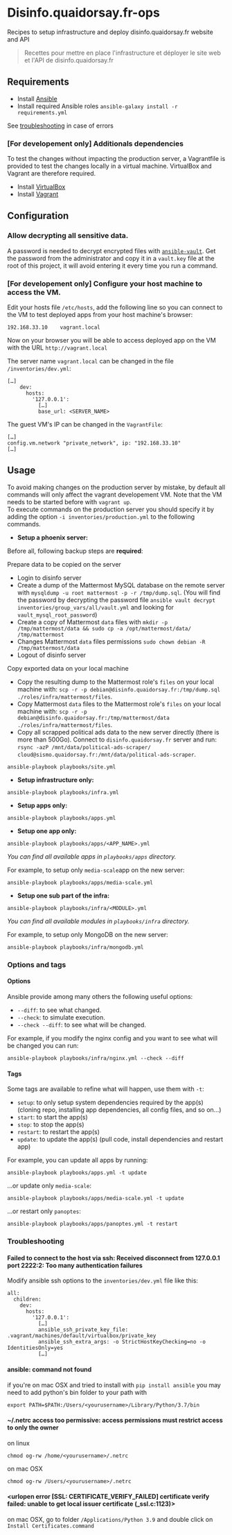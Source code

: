 # Disinfo.quaidorsay.fr-ops

Recipes to setup infrastructure and deploy disinfo.quaidorsay.fr website and API

> Recettes pour mettre en place l'infrastructure et déployer le site web et l'API de disinfo.quaidorsay.fr

## Requirements

- Install [Ansible](https://docs.ansible.com/ansible/latest/installation_guide/intro_installation.html)
- Install required Ansible roles `ansible-galaxy install -r requirements.yml` 

See [troubleshooting](#troubleshooting) in case of errors

### [For developement only] Additionals dependencies

To test the changes without impacting the production server, a Vagrantfile is provided to test the changes locally in a virtual machine. VirtualBox and Vagrant are therefore required.

- Install [VirtualBox](https://www.vagrantup.com/docs/installation/)
- Install [Vagrant](https://www.vagrantup.com/docs/installation/)

## Configuration

### Allow decrypting all sensitive data.

A password is needed to decrypt encrypted files with [`ansible-vault`](https://docs.ansible.com/ansible/latest/user_guide/vault.html).
Get the password from the administrator and copy it in a `vault.key` file at the root of this project, it will avoid entering it every time you run a command.

### [For developement only] Configure your host machine to access the VM.

Edit your hosts file `/etc/hosts`, add the following line so you can connect to the VM to test deployed apps from your host machine's browser:
```
192.168.33.10    vagrant.local
```

Now on your browser you will be able to access deployed app on the VM with the URL `http://vagrant.local`

The server name `vagrant.local` can be changed in the file `/inventories/dev.yml`:
```
[…]
    dev:
      hosts:
        '127.0.0.1':
          […]
          base_url: <SERVER_NAME>
```

The guest VM's IP can be changed in the `VagrantFile`:
```
[…]
config.vm.network "private_network", ip: "192.168.33.10"
[…]
```

## Usage

To avoid making changes on the production server by mistake, by default all commands will only affect the vagrant developement VM. Note that the VM needs to be started before with `vagrant up`.\
To execute commands on the production server you should specify it by adding the option `-i inventories/production.yml` to the following commands.

- **Setup a phoenix server:**

Before all, following backup steps are **required**:

Prepare data to be copied on the server
  - Login to disinfo server
  - Create a dump of the Mattermost MySQL database on the remote server with `mysqldump -u root mattermost -p -r /tmp/dump.sql`. (You will find the password by decrypting the password file `ansible vault decrypt inventories/group_vars/all/vault.yml` and looking for `vault_mysql_root_password`)
  - Create a copy of Mattermost `data` files with `mkdir -p /tmp/mattermost/data && sudo cp -a /opt/mattermost/data/ /tmp/mattermost`
  - Changes Mattermost `data` files permissions `sudo chown debian -R /tmp/mattermost/data`
  - Logout of disinfo server
  
Copy exported data on your local machine
  - Copy the resulting dump to the Mattermost role's `files` on your local machine with: `scp -r -p debian@disinfo.quaidorsay.fr:/tmp/dump.sql ./roles/infra/mattermost/files`.
  - Copy Mattermost `data` files to the Mattermost role's `files` on your local machine with: `scp -r -p debian@disinfo.quaidorsay.fr:/tmp/mattermost/data ./roles/infra/mattermost/files`.
  - Copy all scrapped political ads data to the new server directly (there is more than 500Go). Connect to `disinfo.quaidorsay.fr` server and run: `rsync -azP /mnt/data/political-ads-scraper/ cloud@sismo.quaidorsay.fr:/mnt/data/political-ads-scraper`.

```
ansible-playbook playbooks/site.yml
```

- **Setup infrastructure only:**
```
ansible-playbook playbooks/infra.yml
```

- **Setup apps only:**
```
ansible-playbook playbooks/apps.yml
```

- **Setup one app only:**
```
ansible-playbook playbooks/apps/<APP_NAME>.yml
```
_You can find all available apps in `playbooks/apps` directory._

For example, to setup only `media-scale`app on the new server:
```
ansible-playbook playbooks/apps/media-scale.yml
```

- **Setup one sub part of the infra:**
```
ansible-playbook playbooks/infra/<MODULE>.yml
```
_You can find all available modules in `playbooks/infra` directory._

For example, to setup only MongoDB on the new server:
```
ansible-playbook playbooks/infra/mongodb.yml
```

### Options and tags

#### Options

Ansible provide among many others the following useful options:
- `--diff`: to see what changed.
- `--check`: to simulate execution.
- `--check --diff`: to see what will be changed.

For example, if you modify the nginx config and you want to see what will be changed you can run:
```
ansible-playbook playbooks/infra/nginx.yml --check --diff
```

#### Tags

Some tags are available to refine what will happen, use them with `-t`:
 - `setup`: to only setup system dependencies required by the app(s) (cloning repo, installing app dependencies, all config files, and so on…)
 - `start`: to start the app(s)
 - `stop`: to stop the app(s)
 - `restart`: to restart the app(s)
 - `update`: to update the app(s) (pull code, install dependencies and restart app)

For example, you can update all apps by running:
```
ansible-playbook playbooks/apps.yml -t update
```

…or update only `media-scale`:
```
ansible-playbook playbooks/apps/media-scale.yml -t update
```

…or restart only `panoptes`:
```
ansible-playbook playbooks/apps/panoptes.yml -t restart
```

### Troubleshooting

#### Failed to connect to the host via ssh: Received disconnect from 127.0.0.1 port 2222:2: Too many authentication failures

Modify ansible ssh options to the `inventories/dev.yml` file like this:
```
all:
  children:
    dev:
      hosts:
        '127.0.0.1':
          […]
          ansible_ssh_private_key_file: .vagrant/machines/default/virtualbox/private_key
          ansible_ssh_extra_args: -o StrictHostKeyChecking=no -o IdentitiesOnly=yes
          […]
```

#### ansible: command not found
if you're on mac OSX and tried to install with `pip install ansible`
you may need to add python's bin folder to your path with

```
export PATH=$PATH:/Users/<yourusername>/Library/Python/3.7/bin
```

#### ~/.netrc access too permissive: access permissions must restrict access to only the owner

on linux
```
chmod og-rw /home/<yourusername>/.netrc
```

on mac OSX
```
chmod og-rw /Users/<yourusername>/.netrc
```

#### <urlopen error [SSL: CERTIFICATE_VERIFY_FAILED] certificate verify failed: unable to get local issuer certificate (_ssl.c:1123)>

on mac OSX, go to folder `/Applications/Python 3.9` and double click on `Install Certificates.command`
